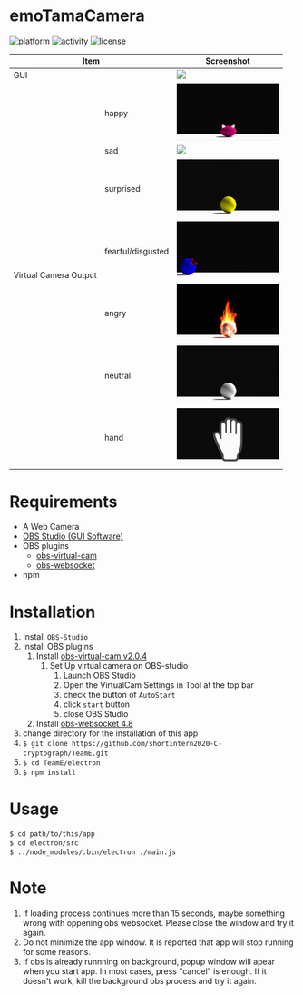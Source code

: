 # emoTamaCamera

<!-- ![build](https://img.shields.io/badge/build-pass-green.svg?style=flat) -->
<!-- ![version](https://img.shields.io/badge/version-v1.0-blue.svg?style=flat) -->
![platform](https://img.shields.io/badge/platform-win-lightgrey.svg?style=flat)
![activity](https://img.shields.io/badge/activity-under_development-red.svg?style=flat)
![license](https://img.shields.io/badge/license-MIT-blue.svg?style=flat)

<table>
<thead>
  <tr>
    <th colspan="2">Item</th>
    <th>Screenshot</th>
  </tr>
</thead>
<tbody>
  <tr>
    <td colspan="2">GUI</td>
    <td><img width="180" src="https://user-images.githubusercontent.com/36162674/94247385-01c34200-ff58-11ea-943a-e76ea7011b61.png"></img></td>
  </tr>
  <tr>
    <td rowspan="7">Virtual Camera Output</td>
    <td>happy</td>
    <td><img width="180" src="./electron/resources/images/characters/cat_happy.gif"></img></td>
  </tr>
  <tr>
    <td>sad</td>
    <td><img width="180" src="./electron/resources/images/characters/glasses_sad.gif"></img></td>
  </tr>
  <tr>
    <td>surprised</td>
    <td><img width="180" src="./electron/resources/images/characters/normal_surprised.gif"></img></td>
  </tr>
  <tr>
    <td>fearful/disgusted</td>
    <td><img width="180" src="./electron/resources/images/characters/ribbon_fearful.gif"></img></td>
  </tr>
  <tr>
    <td>angry</td>
    <td><img width="180" src="./electron/resources/images/characters/tie_angry.gif"></img></td>
  </tr>
  <tr>
    <td>neutral</td>
    <td><img width="180" src="./electron/resources/images/characters/normal_neutral.gif"></img></td>
  </tr>
  <tr>
    <td>hand</td>
    <td><img width="180" src="./electron/resources/images/characters/hand.gif"></img></td>
  </tr>
</tbody>
</table>

# Requirements
- A Web Camera
- [OBS Studio (GUI Software)](https://obsproject.com/ja/download)
- OBS plugins
    - [obs-virtual-cam](https://github.com/CatxFish/obs-virtual-cam/releases)
    - [obs-websocket](https://github.com/Palakis/obs-websocket/releases)
- npm

# Installation
1. Install `OBS-Studio`
1. Install OBS plugins
    1. Install [obs-virtual-cam v2.0.4](https://github.com/CatxFish/obs-virtual-cam/releases)
        1. Set Up virtual camera on OBS-studio
            1. Launch OBS Studio
            1. Open the VirtualCam Settings in Tool at the top bar
            1. check the button of `AutoStart`
            1. click `start` button
            1. close OBS Studio
    1. Install [obs-websocket 4.8](https://github.com/Palakis/obs-websocket/releases)
1. change directory for the installation of this app
1. `$ git clone https://github.com/shortintern2020-C-cryptograph/TeamE.git`
1. `$ cd TeamE/electron`
1. `$ npm install`

# Usage
```
$ cd path/to/this/app
$ cd electron/src
$ ../node_modules/.bin/electron ./main.js
```

# Note
1. If loading process continues more than 15 seconds, maybe something wrong with oppening obs websocket. Please close the window and try it again.
1. Do not minimize the app window. It is reported that app will stop running for some reasons.
1. If obs is already runnning on background, popup window will apear when you start app. In most cases, press "cancel" is enough. If it doesn't work, kill the background obs process and try it again.
